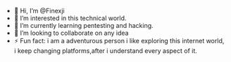 - 👋 Hi, I’m @Finexji
- 👀 I’m interested in this technical world.
- 🌱 I’m currently learning pentesting and hacking.
- 💞️ I’m looking to collaborate on any idea
- ⚡ Fun fact: i am a adventurous person i like exploring this internet world, i keep changing platforms,after i understand every aspect of it. 

<!---
Finexji/Finexji is a ✨ special ✨ repository because its `README.md` (this file) appears on your GitHub profile.
You can click the Preview link to take a look at your changes.
--->
